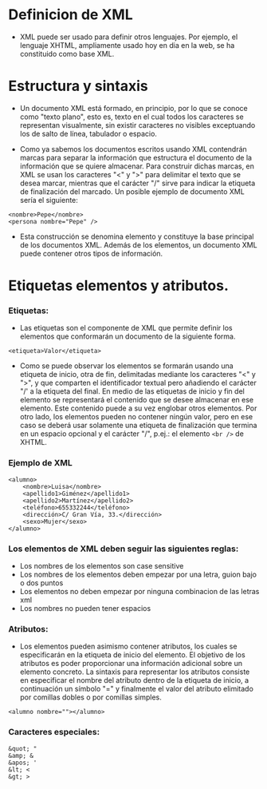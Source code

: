# Definicion de XML

- XML puede ser usado para definir otros lenguajes. Por ejemplo, el lenguaje XHTML, ampliamente usado hoy en dia en la web, se ha constituido como base XML.

# Estructura y sintaxis

- Un documento XML está formado, en principio, por lo que se conoce como "texto plano", esto es, texto en el cual todos los caracteres se representan visualmente, sin existir caracteres no visibles exceptuando los de salto de línea, tabulador o espacio.

- Como ya sabemos los documentos escritos usando XML contendrán marcas para separar la información que estructura el documento de la información que se quiere almacenar. Para construir dichas marcas, en XML se usan los caracteres "<" y ">" para delimitar el texto que se desea marcar, mientras que el carácter "/" sirve para indicar la etiqueta de finalización del marcado. Un posible ejemplo de documento XML sería el siguiente:

```
<nombre>Pepe</nombre>
<persona nombre="Pepe" />
```

- Esta construcción se denomina elemento y constituye la base principal de los documentos XML. Además de los elementos, un documento XML puede contener otros tipos de información.

# Etiquetas elementos y atributos.

### Etiquetas:

- Las etiquetas son el componente de XML que permite definir los elementos que conformarán un documento de la siguiente forma.

```
<etiqueta>Valor</etiqueta>
```

- Como se puede observar los elementos se formarán usando una etiqueta de inicio, otra de fin, delimitadas mediante los caracteres "<" y ">", y que comparten el identificador textual pero añadiendo el carácter "/' a la etiqueta del final. En medio de las etiquetas de inicio y fin del elemento se representará el contenido que se desee almacenar en ese elemento. Este contenido puede a su vez englobar otros elementos. Por otro lado, los elementos pueden no contener ningún valor, pero en ese caso se deberá usar solamente una etiqueta de finalización que termina en un espacio opcional y el carácter "/", p.ej.: el elemento ``<br />`` de XHTML.

### Ejemplo de XML

```
<alumno>
    <nombre>Luisa</nombre>
    <apellido1>Giménez</apellido1>
    <apellido2>Martínez</apellido2>
    <teléfono>655332244</teléfono>
    <dirección>C/ Gran Vía, 33.</dirección>
    <sexo>Mujer</sexo>
</alumno>
```

### Los elementos de XML deben seguir las siguientes reglas:
- Los nombres de los elementos son case sensitive
- Los nombres de los elementos deben empezar por una letra, guion bajo o dos puntos
- Los elementos no deben empezar por ninguna combinacion de las letras xml
- Los nombres no pueden tener espacios

### Atributos:

- Los elementos pueden asimismo contener atributos, los cuales se especificarán en la etiqueta de inicio del elemento. El objetivo de los atributos es poder proporcionar una información adicional sobre un elemento concreto. La sintaxis para representar los atributos consiste en especificar el nombre del atributo dentro de la etiqueta de inicio, a continuación un símbolo "=" y finalmente el valor del atributo elimitado por comillas dobles o por comillas simples.

```
<alumno nombre=""></alumno>
```
### Caracteres especiales:

```
&quot; "
&amp; &
&apos; '
&lt; <
&gt; >
```